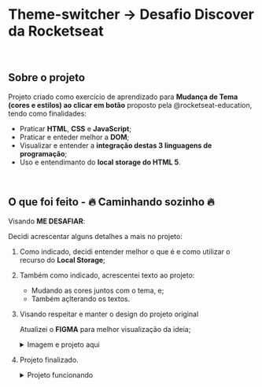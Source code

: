 # Theme-switcher -> Desafio Discover da Rocketseat

<br/>
 
## Sobre o projeto

Projeto criado como exercício de aprendizado para <strong>Mudança de Tema (cores e estilos) ao clicar em botão</strong> proposto pela @rocketseat-education, tendo como finalidades:

  <ul>
    <li>Praticar <strong>HTML</strong>, <strong>CSS</strong> e <strong>JavaScript</strong>;</li>
    <li>Praticar e enteder melhor a <strong>DOM</strong>;</li>
    <li>Visualizar e entender a <strong>integração destas 3 linguagens de programação</strong>;</li>
    <li>Uso e entendimanto do <strong>local storage do HTML 5</strong>.</li> 
  </ul>
  <br/>

## O que foi feito - 🔥 Caminhando sozinho 🔥

Visando <strong>ME DESAFIAR</strong>:

Decidi acrescentar alguns detalhes a mais no projeto:

1. Como indicado, decidi entender melhor o que é e como utilizar o recurso do <strong>Local Storage</strong>;

2. Também como indicado, acrescentei texto ao projeto:

   - Mudando as cores juntos com o tema, e;
   - Também açlterando os textos.

3. Visando respeitar e manter o design do projeto original

   Atualizei o <strong>FIGMA</strong> para melhor visualização da ideia;

   <details>

     <summary>Imagem e projeto aqui</summary>
     <br/>
     <a href="https://www.figma.com/file/p0t8rhn4i1eObUMlODFWeZ/Desafio---Theme-Switcher?node-id=3%3A2" target="_blank"><img src='https://github.com/VMPILUSTRA/Theme-switcher/blob/main/Theme_switcher-Final.png' width=450px/></a>

   </details>

4. Projeto finalizado.
   <details>

     <summary>Projeto funcionando</summary>
     <br/>
     <a href="https://vmpilustra.github.io/Theme-switcher/" target="_blank">Troque o tema!</a>

   </details>
